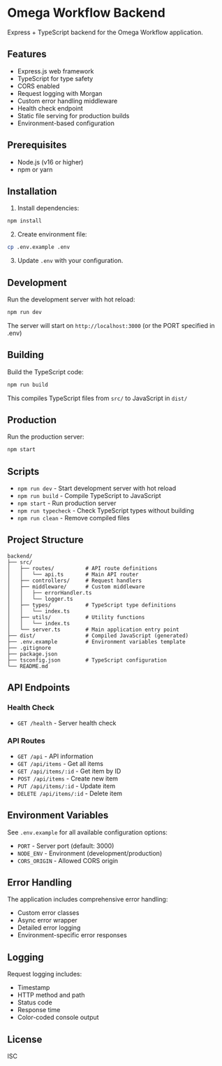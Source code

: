 # Omega Workflow Backend

Express + TypeScript backend for the Omega Workflow application.

## Features

- Express.js web framework
- TypeScript for type safety
- CORS enabled
- Request logging with Morgan
- Custom error handling middleware
- Health check endpoint
- Static file serving for production builds
- Environment-based configuration

## Prerequisites

- Node.js (v16 or higher)
- npm or yarn

## Installation

1. Install dependencies:
```bash
npm install
```

2. Create environment file:
```bash
cp .env.example .env
```

3. Update `.env` with your configuration.

## Development

Run the development server with hot reload:
```bash
npm run dev
```

The server will start on `http://localhost:3000` (or the PORT specified in .env)

## Building

Build the TypeScript code:
```bash
npm run build
```

This compiles TypeScript files from `src/` to JavaScript in `dist/`

## Production

Run the production server:
```bash
npm start
```

## Scripts

- `npm run dev` - Start development server with hot reload
- `npm run build` - Compile TypeScript to JavaScript
- `npm start` - Run production server
- `npm run typecheck` - Check TypeScript types without building
- `npm run clean` - Remove compiled files

## Project Structure

```
backend/
├── src/
│   ├── routes/          # API route definitions
│   │   └── api.ts       # Main API router
│   ├── controllers/     # Request handlers
│   ├── middleware/      # Custom middleware
│   │   ├── errorHandler.ts
│   │   └── logger.ts
│   ├── types/           # TypeScript type definitions
│   │   └── index.ts
│   ├── utils/           # Utility functions
│   │   └── index.ts
│   └── server.ts        # Main application entry point
├── dist/                # Compiled JavaScript (generated)
├── .env.example         # Environment variables template
├── .gitignore
├── package.json
├── tsconfig.json        # TypeScript configuration
└── README.md
```

## API Endpoints

### Health Check
- `GET /health` - Server health check

### API Routes
- `GET /api` - API information
- `GET /api/items` - Get all items
- `GET /api/items/:id` - Get item by ID
- `POST /api/items` - Create new item
- `PUT /api/items/:id` - Update item
- `DELETE /api/items/:id` - Delete item

## Environment Variables

See `.env.example` for all available configuration options:

- `PORT` - Server port (default: 3000)
- `NODE_ENV` - Environment (development/production)
- `CORS_ORIGIN` - Allowed CORS origin

## Error Handling

The application includes comprehensive error handling:
- Custom error classes
- Async error wrapper
- Detailed error logging
- Environment-specific error responses

## Logging

Request logging includes:
- Timestamp
- HTTP method and path
- Status code
- Response time
- Color-coded console output

## License

ISC
